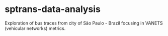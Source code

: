 # sptrans-data-analysis
Exploration of bus traces from city of São Paulo - Brazil focusing in VANETS (vehicular networks) metrics.
